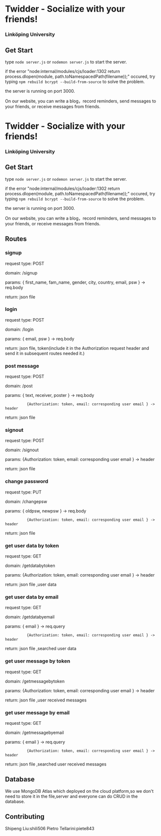 # Twidder - Socialize with your friends!

### Linköping University

## Get Start
type `node server.js` or `nodemon server.js` to start the server.

if the error "node:internal/modules/cjs/loader:1302
return process.dlopen(module, path.toNamespacedPath(filename));" occured, try typing `npm rebuild bcrypt --build-from-source` to solve the problem.

the server is running on port 3000.

On our website, you can write a blog，record reminders, send messages to your friends, or receive messages from friends.

# Twidder - Socialize with your friends!

### Linköping University

## Get Start
type `node server.js` or `nodemon server.js` to start the server.

if the error "node:internal/modules/cjs/loader:1302
return process.dlopen(module, path.toNamespacedPath(filename));" occured, try typing `npm rebuild bcrypt --build-from-source` to solve the problem.

the server is running on port 3000.

On our website, you can write a blog，record reminders, send messages to your friends, or receive messages from friends.

## Routes

### signup
request type: POST

domain: /signup

params: { first_name, fam_name, gender, city, country, email, psw } -> req.body

return: json file

### login
request type: POST

domain: /login

params: { email, psw } -> req.body

return: json file, token(include it in the Authorization request header and send it in subsequent routes needed it.)

### post message
request type: POST

domain: /post

params: { text, receiver, poster } -> req.body

              {Authorization: token, email: corresponding user email } -> header

return: json file

### signout
request type: POST

domain: /signout

params: {Authorization: token, email: corresponding user email } -> header

return: json file

### change password
request type: PUT

domain: /changepsw

params: { oldpsw, newpsw } -> req.body

              {Authorization: token, email: corresponding user email } -> header

return: json file

### get user data by token
request type: GET

domain: /getdatabytoken

params: {Authorization: token, email: corresponding user email } -> header

return: json file ,user data

### get user data by email
request type: GET

domain: /getdatabyemail

params: { email } -> req.query

              {Authorization: token, email: corresponding user email } -> header

return: json file ,searched user data

### get user message by token
request type: GET

domain: /getmessagebytoken

params: {Authorization: token, email: corresponding user email } -> header

return: json file ,user received messages

### get user message by email
request type: GET

domain: /getmessagebyemail

params: { email } -> req.query

              {Authorization: token, email: corresponding user email } -> header

return: json file ,searched user received messages


## Database

We use MongoDB Atlas which deployed on the cloud platform,so we don't need to store it in the file,server and everyone can do CRUD in the database.


## Contributing

Shipeng Liu:shili506
Pietro Tellarini:piete843

